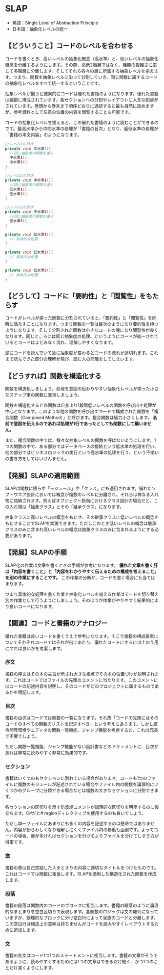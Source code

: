 # SLAP

- 英語：Single Level of Abstraction Principle
- 日本語：抽象化レベルの統一

## 【どういうこと】コードのレベルを合わせる

コードを書くとき、高いレベルの抽象化概念（高水準）と、低いレベルの抽象化概念を分離するようにします。その際、高低2階層ではなく、機能の複雑さに応じて多階層に分離します。そしてそれら各々の層に所属する抽象レベルを揃えます。つまり、関数を抽象レベルに沿って分割していき、同じ関数に属するコードの抽象化レベルをすべて統一するということです。  

抽象レベルが揃うと結果的にコードは優れた書籍のようになります。優れた書籍は綿密に構成されています。各セクションへの分割やレイアウトに入念な配慮がされています。巻頭から巻末まで順序どおりに通読すると最も自然に読めますが、参考資料として任意の位置の内容を閲覧することも可能です。

コードの抽象化レベルを揃えると、この優れた書籍のように読むことができるのです。最高水準から中間水準の処理が「書籍の目次」となり、最低水準の処理が「書籍の本文内容」のようになります。

```java
//レベル1の目次
private void 高水準(){ 
  //同じ抽象度の関数を書く
  中水準1();
  中水準2();
}

//レベル2の目次
private void 中水準1(){ 
  //同じ抽象度の関数を書く
  低水準1();
  低水準2();
}

//レベル2の目次
private void 中水準2(){ 
  //同じ抽象度の関数を書く
  低水準3();
}

private void 低水準1(){ 
  // 具体的な処理
}

private void 低水準2(){ 
  // 具体的な処理
}

private void 低水準3(){ 
  // 具体的な処理
}
```

## 【どうして】コードに「要約性」と「閲覧性」をもたらす

コードがレベルが揃った関数に分割されていると、「要約性」と「閲覧性」を同時に満たすことになります。つまり関数の一覧は目次のようになり要約性を持つようになります。そして分割された関数は小さなコードの塊になり閲覧性が良くなります。同じところには同じ抽象度の処理、というようにコードが統一されているとコードはよどみなく流れ、理解しやすくなります。

逆にコードを読んでいて急に抽象度が変わるとコードの流れが途切れます。これまで読んできた部分の理解が飛び、読む人の邪魔をしてしまいます。

## 【どうすれば】関数を構造化する

関数を構造化しましょう。処理を意図の伝わりやすい抽象化レベルが揃った小さなステップ軍の関数に変換しましょう。

関数を構造化すると各関数は自身より1段階低いレベルの関数を呼び出す処理が中心となります。このような他の関数を呼び出すコードで構成された関数を「複合関数（Composed Method）」と呼びます。複合関数は極力小さくします。 **名前で意図を伝えるのであれば処理が1行であったとしても関数にして構いません。** 

また、複合関数の中では、様々な抽象レベルの関数を呼ばないようにします。1つの関数の中で、ある部分ではデータベースの接続という低水準の処理を行い、他の部分ではビジネスロジックの実行という高水準の処理を行う、という不揃いの書き方をしてはいけんません。

## 【発展】SLAPの適用範囲

SLAPは関数に限らず「モジュール」や「クラス」にも適用されます。優れたソフトウエア設計においては概念が複数のレベルに分離され、それらは異なる入れ物に格納されます。例えばオブジェクト指向におけるクラス設計の場合だと、この入れ物は「抽象クラス」とその「継承クラス」になります。  

抽象クラスに高いレベルの概念をもたせ、その継承クラスに低いレベルの概念をもたせることでSLAPを実現できます。ただしこのとき低いレベルの概念は継承クラスのみに含まれ高いレベルの概念は抽象クラスのみに含まれるようにする必要があります。

## 【発展】SLAPの手順

SLAP化の作業は文章を書くときの手順が参考になります。 **優れた文章を書く肝は「内容を書くこと」と「内容をわかりやすく伝えるための構成を考えること」を別の作業にすることです。** この作業の分断が、コードを書く場合にも当てはまります。  

つまり具体的な処理を書く作業と抽象化レベルを揃える作業はモードを切り替え別の作業として行うようにしましょう。そのほうが作業がやりやすく結果的により良いコードになります。

## 【関連】コードと書籍のアナロジー

優れた書籍は良いコードを書くうえで参考になります。そこで書籍の構成要素についてそれぞれコードではそれが何にあたり、優れたコードにするには土のう用にすれば良いかを考案します。

### 序文  

書籍の序文はその本の主旨が示され大きな視点でその本の位置づけが説明されます。これはコードではファイルの先頭のコメントに当たります。このコメントにはコードの記述内容を説明し、そのコードがどのプロジェクトに属するものであるかを明記します。

### 目次  

書籍の目次はコードでは関数の一覧になります。それ故「コードの先頭にはそのコードのすべての関数のリストを記述すべき」という考えもあります。しかし統合開発環境やエディタの関数一覧機能、ジャンプ機能を考慮すると、これは冗長で不要でしょう。  

ただし関数一覧機能、ジャンプ機能がない設計書などのドキュメントに、目次があれば非常に読みやすく非常に効果的です。

### セクション  

書籍はいくつのもセクションに別れている場合があります。コードも1つのファイルに複数のモジュールが記述されている場合やファイル内の関数を論理的にいくつかのグループに分類できる場合などは複数の大きなセクションに分割できます。  

各セクションの区切りを示す防波堤コメントが論理的な区切りを明示するのに役立ちます。C#だと# regionディレクティブを使用するのも良いでしょう。  

ただし単一ファイルにあまりにも多くの内容を記述するのは懸命ではありません。内容が紛らわしくなり理解しにくくファイル内の移動も面倒です。よってコードの場合、量が多ければセクションを分けるよりファイルを分けてしまう方が得策です。

### 章  

書籍の章は自己完結した人まとまりの内容に適切なタイトルをつけたものです。これはコードでは関数に相当します。SLAPを適用した構造化された関数を作成します。

### 段落  

書籍の段落は関数内のコードのブロックに相当します。書籍の段落のように論理的なまとまりを空白区切りで表現します。各関数のロジックは文の羅列になっていますが、論理的なブロックに分け空白行によって皇族のコードと分離します。この空白行は構造上の意味は持ちませんがコードを読みやすくレイアウトするために追加します。

### 文  

書籍の各文はコード1つ1つのステートメントに相当します。書籍の文章がそうであるように、読みやすくするためには1つの文章はできるだけ短く、かつ1つのことだけ書くようにします。
